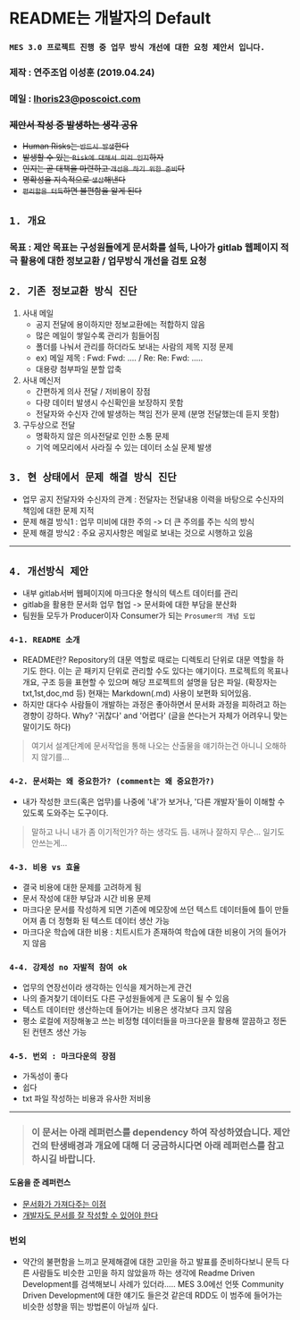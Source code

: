 # README는 개발자의 Default

### `MES 3.0 프로젝트 진행 중 업무 방식 개선에 대한 요청 제안서 입니다.`
### 제작 : 연주조업 이성훈 (2019.04.24)
### 메일 : <lhoris23@poscoict.com>

### ~~제안서 작성 중 발생하는 생각 공유~~
* ~~Human Risks는 `반드시 발생`한다~~
* ~~발생할 수 있는 `Risk에 대해서 미리 인지`하자~~
* ~~인지는 곧 대책을 마련하고 `개선을 하기 위한 준비`다~~
* ~~명확성을 지속적으로 `생산`해낸다~~
* ~~`편리함을 터득`하면 불편함을 알게 된다~~

## `1. 개요`
### 목표 : 제안 목표는 구성원들에게 문서화를 설득, 나아가 gitlab 웹페이지 적극 활용에 대한 정보교환 / 업무방식 개선을 검토 요청

## `2. 기존 정보교환 방식 진단`
1. 사내 메일
    * 공지 전달에 용이하지만 정보교환에는 적합하지 않음
    * 많은 메일이 쌓일수록 관리가 힘들어짐
    * 폴더를 나눠서 관리를 하더라도 보내는 사람의 제목 지정 문제
    * ex) 메일 제목 : Fwd: Fwd: .... / Re: Re: Fwd: .....
    * 대용량 첨부파일 분할 압축
2. 사내 메신저
    * 간편하게 의사 전달 / 저비용이 장점
    * 다량 데이터 발생시 수신확인을 보장하지 못함
    * 전달자와 수신자 간에 발생하는 책임 전가 문제 (분명 전달했는데 듣지 못함)
3. 구두상으로 전달
    * 명확하지 않은 의사전달로 인한 소통 문제
    * 기억 메모리에서 사라질 수 있는 데이터 소실 문제 발생

## `3. 현 상태에서 문제 해결 방식 진단`
* 업무 공지 전달자와 수신자의 관계 : 전달자는 전달내용 이력을 바탕으로 수신자의 책임에 대한 문제 지적
* 문제 해결 방식1 : 업무 미비에 대한 주의 -> 더 큰 주의를 주는 식의 방식
* 문제 해결 방식2 : 주요 공지사항은 메일로 보내는 것으로 시행하고 있음

---

## `4. 개선방식 제안`
* 내부 gitlab서버 웹페이지에 마크다운 형식의 텍스트 데이터를 관리
* gitlab을 활용한 문서화 업무 협업 -> 문서화에 대한 부담을 분산화
* 팀원들 모두가 Producer이자 Consumer가 되는 `Prosumer의 개념 도입`

### `4-1. README 소개`
* README란? Repository의 대문 역할로 때로는 디렉토리 단위로 대문 역할을 하기도 한다. 이는 곧 패키지 단위로 관리할 수도 있다는 얘기이다. 프로젝트의 목표나 개요, 구조 등을 표현할 수 있으며 해당 프로젝트의 설명을 담은 파일. (확장자는 txt,1st,doc,md 등) 현재는 Markdown(.md) 사용이 보편화 되어있음.
* 하지만 대다수 사람들이 개발하는 과정은 좋아하면서 문서화 과정을 피하려고 하는 경향이 강하다. Why? '귀찮다' and '어렵다' (글을 쓴다는거 자체가 어려우니 맞는 말이기도 하다)
> 여기서 설계단계에 문서작업을 통해 나오는 산출물을 얘기하는건 아니니 오해하지 않기를...

### `4-2. 문서화는 왜 중요한가? (comment는 왜 중요한가?)`
* 내가 작성한 코드(혹은 업무)를 나중에 '내'가 보거나, '다른 개발자'들이 이해할 수 있도록 도와주는 도구이다.
> 말하고 나니 내가 좀 이기적인가? 하는 생각도 듬. 내꺼나 잘하지 무슨... 일기도 안쓰는게...

### `4-3. 비용 vs 효율`
* 결국 비용에 대한 문제를 고려하게 됨
* 문서 작성에 대한 부담과 시간 비용 문제
* 마크다운 문서를 작성하게 되면 기존에 메모장에 쓰던 텍스트 데이터들에 틀이 만들어져 좀 더 정형화 된 텍스트 데이터 생산 가능
* 마크다운 학습에 대한 비용 : 치트시트가 존재하여 학습에 대한 비용이 거의 들어가지 않음

### `4-4. 강제성 no 자발적 참여 ok`
* 업무의 연장선이라 생각하는 인식을 제거하는게 관건
* 나의 즐겨찾기 데이터도 다른 구성원들에게 큰 도움이 될 수 있음
* 텍스트 데이터만 생산하는데 들어가는 비용은 생각보다 크지 않음
* 평소 로컬에 저장해놓고 쓰는 비정형 데이터들을 마크다운을 활용해 깔끔하고 정돈된 컨텐츠 생산 가능

### `4-5. 번외 : 마크다운의 장점`
* 가독성이 좋다
* 쉽다
* txt 파일 작성하는 비용과 유사한 저비용

---

> ### 이 문서는 아래 레퍼런스를 dependency 하여 작성하였습니다. 제안건의 탄생배경과 개요에 대해 더 궁금하시다면 아래 레퍼런스를 참고하시길 바랍니다.
#### 도움을 준 레퍼런스
* [문서화가 가져다주는 이점](https://www.isaca.org/JOURNAL/ARCHIVES/2012/VOLUME-4/Pages/Everybody-Loves-Documentation-Korean.aspx)
* [개발자도 문서를 잘 작성할 수 있어야 한다](http://www.allofsoftware.net/2009/02/blog-post_15.html)

### 번외
* 약간의 불편함을 느끼고 문제해결에 대한 고민을 하고 발표를 준비하다보니 문득 다른 사람들도 비슷한 고민을 하지 않았을까 하는 생각에 Readme Driven Development를 검색해보니 사례가 있더라..... MES 3.0에선 언뜻 Community Driven Development에 대한 얘기도 들은것 같은데 RDD도 이 범주에 들어가는 비슷한 성향을 뛰는 방법론이 아닐까 싶다.




